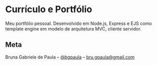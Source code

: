 # Currículo e Portfólio

Meu portfólio pessoal. Desenvolvido em Node.js, Express e EJS como template engine em modelo de arquitetura MVC, cliente servidor.

## Meta

Bruna Gabriele de Paula – [@bgpaula](https://www.linkedin.com/in/bruna-gabriele-de-paula/) – bru.gpaula@gmail.com
